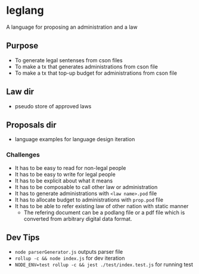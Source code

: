 # leglang
A language for proposing an administration and a law

## Purpose
- To generate legal sentenses from cson files
- To make a tx that generates administrations from cson file
- To make a tx that top-up budget for administrations from cson file

## Law dir
- pseudo store of approved laws


## Proposals dir
- language examples for language design iteration

### Challenges
- It has to be easy to read for non-legal people
- It has to be easy to write for legal people
- It has to be explicit about what it means
- It has to be composable to call other law or administration
- It has to generate administrations with `<law name>.pod` file
- It has to allocate budget to administrations with `prop.pod` file 
- It has to be able to refer existing law of other nation with static manner
  - The refering document can be a podlang file or a pdf file which is converted from arbitrary digital data format.

## Dev Tips
- `node parserGenerator.js` outputs parser file
- `rollup -c && node index.js` for dev iteration
- `NODE_ENV=test rollup -c && jest ./test/index.test.js` for running test
